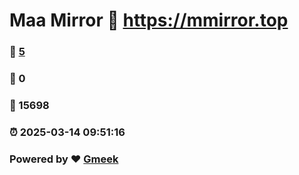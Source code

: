 # Maa Mirror :link: https://mmirror.top 
### :page_facing_up: [5](https://mmirror.top/tag.html) 
### :speech_balloon: 0 
### :hibiscus: 15698 
### :alarm_clock: 2025-03-14 09:51:16 
### Powered by :heart: [Gmeek](https://github.com/Meekdai/Gmeek)
